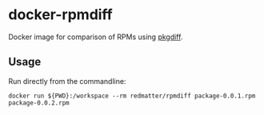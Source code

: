 # docker-rpmdiff

Docker image for comparison of RPMs using [pkgdiff](https://lvc.github.io/pkgdiff).

## Usage

Run directly from the commandline:

```
docker run ${PWD}:/workspace --rm redmatter/rpmdiff package-0.0.1.rpm package-0.0.2.rpm
```

